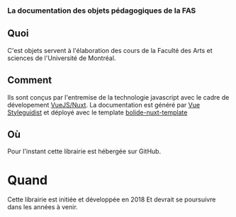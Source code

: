 ### La documentation des objets pédagogiques de la FAS



## Quoi
C'est objets servent à l'élaboration des cours de la Faculté des Arts et sciences de l'Université de Montréal. 

## Comment
Ils sont conçus par l'entremise de la technologie javascript avec le cadre de dévelopement [VueJS/Nuxt](https://fr.nuxtjs.org/). La documentation est généré par [Vue Styleguidist](https://github.com/alexjoverm/vue-styleguidist-example) et déployé avec le template [bolide-nuxt-template](https://www.npmjs.com/package/bolide-nuxt-template)

## Où
Pour l'instant cette librairie est hébergée sur GitHub.

# Quand
Cette librairie est initiée et développée en 2018 Et devrait se poursuivre dans les années à venir.
